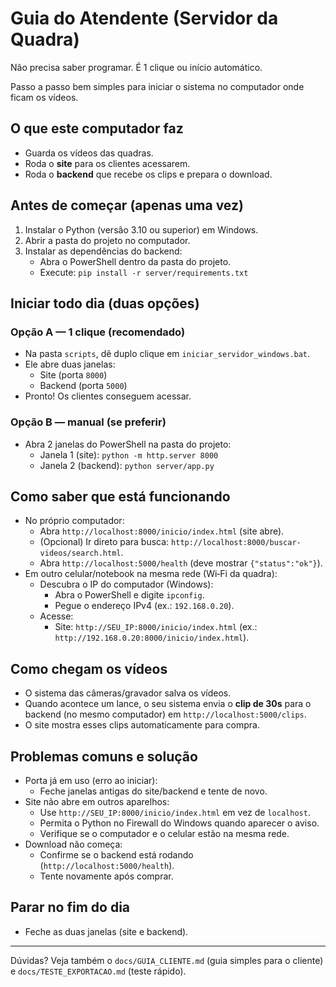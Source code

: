 # Guia do Atendente (Servidor da Quadra)

Não precisa saber programar. É 1 clique ou início automático.

Passo a passo bem simples para iniciar o sistema no computador onde ficam os vídeos.

## O que este computador faz
- Guarda os vídeos das quadras.
- Roda o **site** para os clientes acessarem.
- Roda o **backend** que recebe os clips e prepara o download.

## Antes de começar (apenas uma vez)
1) Instalar o Python (versão 3.10 ou superior) em Windows.
2) Abrir a pasta do projeto no computador.
3) Instalar as dependências do backend:
   - Abra o PowerShell dentro da pasta do projeto.
   - Execute: `pip install -r server/requirements.txt`

## Iniciar todo dia (duas opções)

### Opção A — 1 clique (recomendado)
- Na pasta `scripts`, dê duplo clique em `iniciar_servidor_windows.bat`.
- Ele abre duas janelas:
  - Site (porta `8000`)
  - Backend (porta `5000`)
- Pronto! Os clientes conseguem acessar.

### Opção B — manual (se preferir)
- Abra 2 janelas do PowerShell na pasta do projeto:
  - Janela 1 (site): `python -m http.server 8000`
  - Janela 2 (backend): `python server/app.py`

## Como saber que está funcionando
- No próprio computador:
  - Abra `http://localhost:8000/inicio/index.html` (site abre).
  - (Opcional) Ir direto para busca: `http://localhost:8000/buscar-videos/search.html`.
  - Abra `http://localhost:5000/health` (deve mostrar `{"status":"ok"}`).
- Em outro celular/notebook na mesma rede (Wi‑Fi da quadra):
  - Descubra o IP do computador (Windows):
    - Abra o PowerShell e digite `ipconfig`.
    - Pegue o endereço IPv4 (ex.: `192.168.0.20`).
  - Acesse:
    - Site: `http://SEU_IP:8000/inicio/index.html` (ex.: `http://192.168.0.20:8000/inicio/index.html`).

## Como chegam os vídeos
- O sistema das câmeras/gravador salva os vídeos.
- Quando acontece um lance, o seu sistema envia o **clip de 30s** para o backend (no mesmo computador) em `http://localhost:5000/clips`.
- O site mostra esses clips automaticamente para compra.

## Problemas comuns e solução
- Porta já em uso (erro ao iniciar):
  - Feche janelas antigas do site/backend e tente de novo.
- Site não abre em outros aparelhos:
  - Use `http://SEU_IP:8000/inicio/index.html` em vez de `localhost`.
  - Permita o Python no Firewall do Windows quando aparecer o aviso.
  - Verifique se o computador e o celular estão na mesma rede.
- Download não começa:
  - Confirme se o backend está rodando (`http://localhost:5000/health`).
  - Tente novamente após comprar.

## Parar no fim do dia
- Feche as duas janelas (site e backend).

---
Dúvidas? Veja também o `docs/GUIA_CLIENTE.md` (guia simples para o cliente) e `docs/TESTE_EXPORTACAO.md` (teste rápido).
